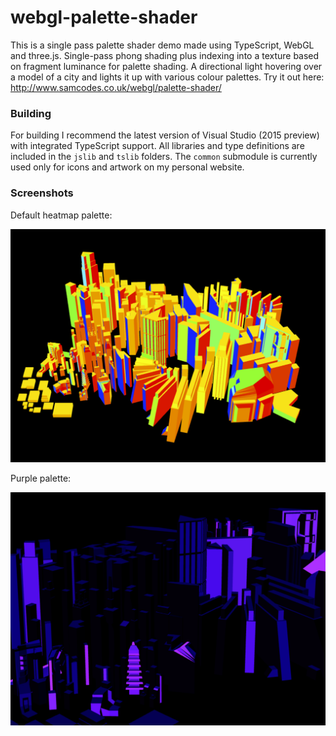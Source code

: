 # webgl-palette-shader

This is a single pass palette shader demo made using TypeScript, WebGL and three.js. Single-pass phong shading plus indexing into a texture based on fragment luminance for palette shading. A directional light hovering over a model of a city and lights it up with various colour palettes. Try it out here: http://www.samcodes.co.uk/webgl/palette-shader/

### Building ###

For building I recommend the latest version of Visual Studio (2015 preview) with integrated TypeScript support. All libraries and type definitions are included in the ```jslib``` and ```tslib``` folders. The ```common``` submodule is currently used only for icons and artwork on my personal website.

### Screenshots ###

Default heatmap palette:

![](screenshots/palette1.png?raw=true)

Purple palette:

![](screenshots/palette2.png?raw=true)
